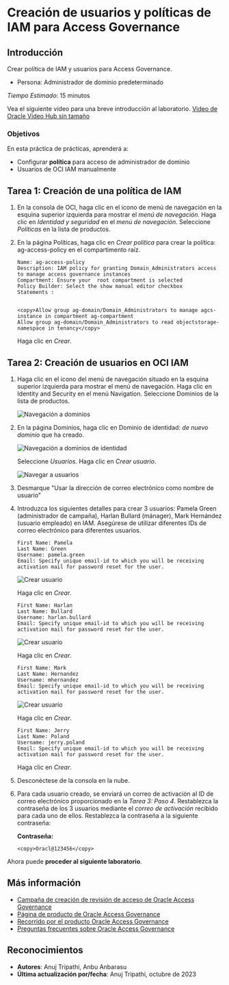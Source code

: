 # Creación de usuarios y políticas de IAM para Access Governance

## Introducción

Crear política de IAM y usuarios para Access Governance.

*   Persona: Administrador de dominio predeterminado

_Tiempo Estimado_: 15 minutos

Vea el siguiente vídeo para una breve introducción al laboratorio. [Video de Oracle Video Hub sin tamaño](videohub:1_x0vzlnhh)

### Objetivos

En esta práctica de prácticas, aprenderá a:

*   Configurar **política** para acceso de administrador de dominio
*   Usuarios de OCI IAM manualmente

## Tarea 1: Creación de una política de IAM

1.  En la consola de OCI, haga clic en el icono de menú de navegación en la esquina superior izquierda para mostrar el _menú de navegación._ Haga clic en _Identidad y seguridad_ en el _menú de navegación_. Seleccione _Políticas_ en la lista de productos.
    
2.  En la página Políticas, haga clic en _Crear política_ para crear la política: ag-access-policy en el compartimento raíz.
    
        Name: ag-access-policy
        Description: IAM policy for granting Domain_Administrators access to manage access governance instances
        Compartment: Ensure your  root compartment is selected
        Policy Builder: Select the show manual editor checkbox
        Statements :
        
    
        <copy>Allow group ag-domain/Domain_Administrators to manage agcs-instance in compartment ag-compartment
        Allow group ag-domain/Domain_Administrators to read objectstorage-namespace in tenancy</copy>
        
    
    Haga clic en _Crear_.
    

## Tarea 2: Creación de usuarios en OCI IAM

1.  Haga clic en el icono del menú de navegación situado en la esquina superior izquierda para mostrar el menú de navegación. Haga clic en Identity and Security en el menú Navigation. Seleccione Dominios de la lista de productos.
    
    ![Navegación a dominios](images/navigate-select-domain.png)
    
2.  En la página Dominios, haga clic en Dominio de identidad: _de nuevo dominio_ que ha creado.
    
    ![Navegación a dominios de identidad](images/open-domains.png)
    
    Seleccione _Usuarios_. Haga clic en _Crear usuario_.
    
    ![Navegar a usuarios](images/navigate-to-users.png)
    
3.  Desmarque "Usar la dirección de correo electrónico como nombre de usuario"
    
4.  Introduzca los siguientes detalles para crear 3 usuarios: Pamela Green (administrador de campaña), Harlan Bullard (mánager), Mark Hernández (usuario empleado) en IAM. Asegúrese de utilizar diferentes IDs de correo electrónico para diferentes usuarios.
    
        First Name: Pamela
        Last Name: Green
        Username: pamela.green
        Email: Specify unique email-id to which you will be receiving activation mail for password reset for the user. 
        
    
    ![Crear usuario](images/user-create-pamela.png)
    
    Haga clic en _Crear_.
    
        First Name: Harlan
        Last Name: Bullard
        Username: harlan.bullard
        Email: Specify unique email-id to which you will be receiving activation mail for password reset for the user. 
        
    
    ![Crear usuario](images/user-create-harlan.png)
    
    Haga clic en _Crear_.
    
        First Name: Mark
        Last Name: Hernandez
        Username: mhernandez
        Email: Specify unique email-id to which you will be receiving activation mail for password reset for the user. 
        
    
    ![Crear usuario](images/user-create-mark.png)
    
    Haga clic en _Crear_.
    
        First Name: Jerry
        Last Name: Poland
        Username: jerry.poland
        Email: Specify unique email-id to which you will be receiving activation mail for password reset for the user. 
        
    
    Haga clic en _Crear_.
    
5.  Desconéctese de la consola en la nube.
    
6.  Para cada usuario creado, se enviará un correo de activación al ID de correo electrónico proporcionado en la _Tarea 3: Paso 4_. Restablezca la contraseña de los 3 usuarios mediante el _correo de activación_ recibido para cada uno de ellos. Restablezca la contraseña a la siguiente contraseña:
    
    **Contraseña:**
    
        <copy>Oracl@123456</copy>
        

Ahora puede **proceder al siguiente laboratorio**.

## Más información

*   [Campaña de creación de revisión de acceso de Oracle Access Governance](https://docs.oracle.com/en/cloud/paas/access-governance/pdapg/index.html)
*   [Página de producto de Oracle Access Governance](https://www.oracle.com/security/cloud-security/access-governance/)
*   [Recorrido por el producto Oracle Access Governance](https://www.oracle.com/webfolder/s/quicktours/paas/pt-sec-access-governance/index.html)
*   [Preguntas frecuentes sobre Oracle Access Governance](https://www.oracle.com/security/cloud-security/access-governance/faq/)

## Reconocimientos

*   **Autores**: Anuj Tripathi, Anbu Anbarasu
*   **Última actualización por/fecha**: Anuj Tripathi, octubre de 2023
